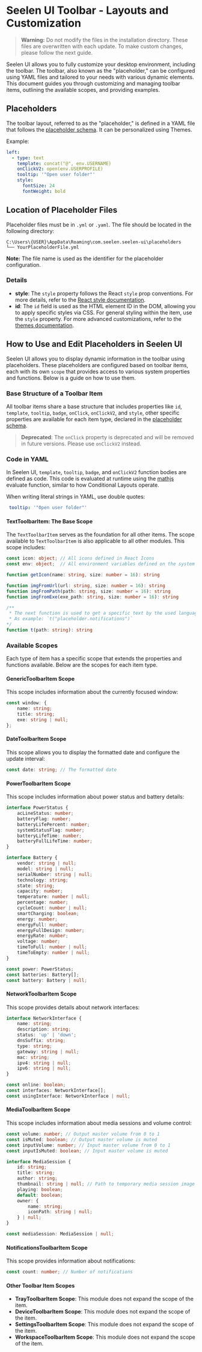 # Seelen UI Toolbar - Layouts and Customization

> **Warning:** Do not modify the files in the installation directory. These files are overwritten with each update. To make custom changes, please follow the next guide.

Seelen UI allows you to fully customize your desktop environment, including the toolbar. The toolbar, also known as the "placeholder," can be configured using YAML files and tailored to your needs with various dynamic elements. This document guides you through customizing and managing toolbar items, outlining the available scopes, and providing examples.

## Placeholders

The toolbar layout, referred to as the "placeholder," is defined in a YAML file that follows the [placeholder schema](./schemas/placeholder.schema.json). It can be personalized using Themes.

Example:

```yaml
left:
  - type: text
    template: concat("@", env.USERNAME)
    onClickV2: open(env.USERPROFILE)
    tooltip: '"Open user folder"'
    style:
      fontSize: 24
      fontWeight: bold
```

## Location of Placeholder Files

Placeholder files must be in `.yml` or `.yaml`. The file should be located in the following directory:

```text
C:\Users\{USER}\AppData\Roaming\com.seelen.seelen-ui\placeholders
└── YourPlaceholderFile.yml
```

**Note:** The file name is used as the identifier for the placeholder configuration.

### Details

- **style**: The `style` property follows the React `style` prop conventions. For more details, refer to the [React style documentation](https://reactjs.org/docs/dom-elements.html#style).
- **id**: The `id` field is used as the HTML element ID in the DOM, allowing you to apply specific styles via CSS. For general styling within the item, use the `style` property. For more advanced customizations, refer to the [themes documentation](./documentation/themes.md).

## How to Use and Edit Placeholders in Seelen UI

Seelen UI allows you to display dynamic information in the toolbar using placeholders. These placeholders are configured based on toolbar items, each with its own `scope` that provides access to various system properties and functions. Below is a guide on how to use them.

### Base Structure of a Toolbar Item

All toolbar items share a base structure that includes properties like `id`, `template`, `tooltip`, `badge`, `onClick`, `onClickV2`, and `style`, other specific properties are available for each item type, declared in the [placeholder schema](./schemas/placeholder.schema.json).

> **Deprecated**: The `onClick` property is deprecated and will be removed in future versions. Please use `onClickV2` instead.

### Code in YAML

In Seelen UI, `template`, `tooltip`, `badge`, and `onClickV2` function bodies are defined as code. This code is evaluated at runtime using the [mathjs](https://mathjs.org/) evaluate function, similar to how Conditional Layouts operate.

When writing literal strings in YAML, use double quotes:

```yaml
 tooltip: '"Open user folder"'
```

#### TextToolbarItem: The Base Scope

The `TextToolbarItem` serves as the foundation for all other items. The scope available to `TextToolbarItem` is also applicable to all other modules. This scope includes:

```ts
const icon: object; // All icons defined in React Icons
const env: object;  // All environment variables defined on the system

function getIcon(name: string, size: number = 16): string

function imgFromUrl(url: string, size: number = 16): string
function imgFromPath(path: string, size: number = 16): string
function imgFromExe(exe_path: string, size: number = 16): string

/**
 * The next function is used to get a specific text by the used language.
 * As example: `t("placeholder.notifications")`
*/
function t(path: string): string
```

### Available Scopes

Each type of item has a specific scope that extends the properties and functions available. Below are the scopes for each item type.

#### GenericToolbarItem Scope

This scope includes information about the currently focused window:

```ts
const window: {
    name: string;
    title: string;
    exe: string | null;
};
```

#### DateToolbarItem Scope

This scope allows you to display the formatted date and configure the update interval:

```ts
const date: string; // The formatted date
```

#### PowerToolbarItem Scope

This scope includes information about power status and battery details:

```ts
interface PowerStatus {
    acLineStatus: number;
    batteryFlag: number;
    batteryLifePercent: number;
    systemStatusFlag: number;
    batteryLifeTime: number;
    batteryFullLifeTime: number;
}

interface Battery {
    vendor: string | null;
    model: string | null;
    serialNumber: string | null;
    technology: string;
    state: string;
    capacity: number;
    temperature: number | null;
    percentage: number;
    cycleCount: number | null;
    smartCharging: boolean;
    energy: number;
    energyFull: number;
    energyFullDesign: number;
    energyRate: number;
    voltage: number;
    timeToFull: number | null;
    timeToEmpty: number | null;
}

const power: PowerStatus;
const batteries: Battery[];
const battery: Battery | null;
```

#### NetworkToolbarItem Scope

This scope provides details about network interfaces:

```ts
interface NetworkInterface {
    name: string;
    description: string;
    status: 'up' | 'down';
    dnsSuffix: string;
    type: string;
    gateway: string | null;
    mac: string;
    ipv4: string | null;
    ipv6: string | null;
}

const online: boolean;
const interfaces: NetworkInterface[];
const usingInterface: NetworkInterface | null;
```

#### MediaToolbarItem Scope

This scope includes information about media sessions and volume control:

```ts
const volume: number; // Output master volume from 0 to 1
const isMuted: boolean; // Output master volume is muted
const inputVolume: number; // Input master volume from 0 to 1
const inputIsMuted: boolean; // Input master volume is muted

interface MediaSession {
    id: string;
    title: string;
    author: string;
    thumbnail: string | null; // Path to temporary media session image
    playing: boolean;
    default: boolean;
    owner: {
        name: string;
        iconPath: string | null;
    } | null;
}

const mediaSession: MediaSession | null;
```

#### NotificationsToolbarItem Scope

This scope provides information about notifications:

```ts
const count: number; // Number of notifications
```

#### Other Toolbar Item Scopes

- **TrayToolbarItem Scope**: This module does not expand the scope of the item.
- **DeviceToolbarItem Scope**: This module does not expand the scope of the item.
- **SettingsToolbarItem Scope**: This module does not expand the scope of the item.
- **WorkspaceToolbarItem Scope**: This module does not expand the scope of the item.
